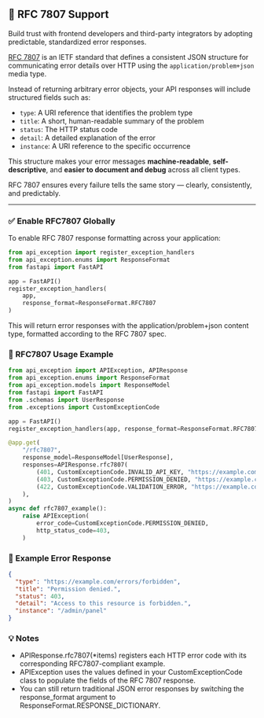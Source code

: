 ## 🧩 RFC 7807 Support

Build trust with frontend developers and third-party integrators by adopting predictable, standardized error responses.

[RFC 7807](https://datatracker.ietf.org/doc/html/rfc7807) is an IETF standard that defines a consistent JSON structure for communicating error details over HTTP using the `application/problem+json` media type.

Instead of returning arbitrary error objects, your API responses will include structured fields such as:

- `type`: A URI reference that identifies the problem type
- `title`: A short, human-readable summary of the problem
- `status`: The HTTP status code
- `detail`: A detailed explanation of the error
- `instance`: A URI reference to the specific occurrence

This structure makes your error messages **machine-readable**, **self-descriptive**, and **easier to document and debug** across all client types.

RFC 7807 ensures every failure tells the same story — clearly, consistently, and predictably.

---

### ✅ Enable RFC7807 Globally

To enable RFC 7807 response formatting across your application:

```python
from api_exception import register_exception_handlers
from api_exception.enums import ResponseFormat
from fastapi import FastAPI

app = FastAPI()
register_exception_handlers(
    app, 
    response_format=ResponseFormat.RFC7807
)
```

This will return error responses with the application/problem+json content type, formatted according to the RFC 7807 spec.

### 🧪 RFC7807 Usage Example
```python
from api_exception import APIException, APIResponse
from api_exception.enums import ResponseFormat
from api_exception.models import ResponseModel
from fastapi import FastAPI
from .schemas import UserResponse
from .exceptions import CustomExceptionCode

app = FastAPI()
register_exception_handlers(app, response_format=ResponseFormat.RFC7807)

@app.get(
    "/rfc7807",
    response_model=ResponseModel[UserResponse],
    responses=APIResponse.rfc7807(
        (401, CustomExceptionCode.INVALID_API_KEY, "https://example.com/errors/unauthorized", "/account/info"),
        (403, CustomExceptionCode.PERMISSION_DENIED, "https://example.com/errors/forbidden", "/admin/panel"),
        (422, CustomExceptionCode.VALIDATION_ERROR, "https://example.com/errors/unprocessable-entity", "/users/create")
    ),
)
async def rfc7807_example():
    raise APIException(
        error_code=CustomExceptionCode.PERMISSION_DENIED,
        http_status_code=403,
    )
```

### 📄 Example Error Response
```json
{
  "type": "https://example.com/errors/forbidden",
  "title": "Permission denied.",
  "status": 403,
  "detail": "Access to this resource is forbidden.",
  "instance": "/admin/panel"
}
```

### 💡 Notes
- APIResponse.rfc7807(*items) registers each HTTP error code with its corresponding RFC7807-compliant example. 
- APIException uses the values defined in your CustomExceptionCode class to populate the fields of the RFC 7807 response.
- You can still return traditional JSON error responses by switching the response_format argument to ResponseFormat.RESPONSE_DICTIONARY.
